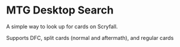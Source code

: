 # MTG Desktop Search

A simple way to look up for cards on Scryfall. 

Supports DFC, split cards (normal and aftermath), and regular cards
